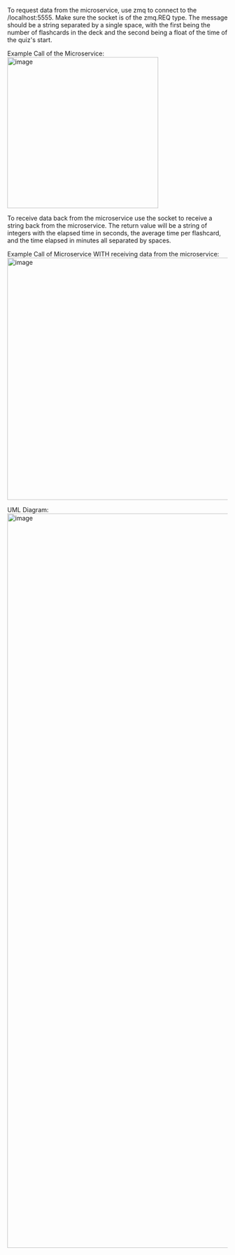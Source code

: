 <p>To request data from the microservice, use zmq to connect to the /localhost:5555. Make sure the socket is of the zmq.REQ type. The message should be a string separated by a single space, with the first being the number of flashcards in the deck and the second being a float of the time of the quiz's start.</p>

<p>Example Call of the Microservice:
<img width="345" alt="image" src="https://github.com/user-attachments/assets/4143512f-5bf6-4c43-a017-3718152465ca" /></p>

<p>To receive data back from the microservice use the socket to receive a string back from the microservice. The return value will be a string of integers with the elapsed time in seconds, the average time per flashcard, and the time elapsed in minutes all separated by spaces.</p>

<p>Example Call of Microservice WITH receiving data from the microservice:
<img width="553" alt="image" src="https://github.com/user-attachments/assets/0f28b928-5af5-4349-968a-51c9eb6b12cf" /></p>

<p>UML Diagram:
<img width="1677" alt="image" src="https://github.com/user-attachments/assets/7f4e926c-a3ba-43be-a48c-985678d68468" />
</p>


